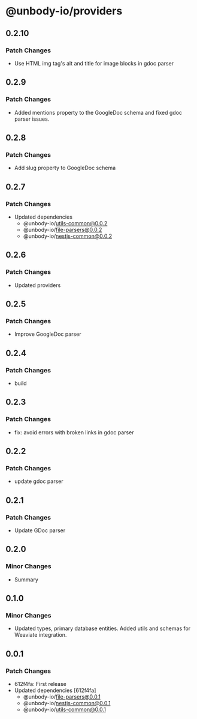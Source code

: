 # @unbody-io/providers

## 0.2.10

### Patch Changes

- Use HTML img tag's alt and title for image blocks in gdoc parser

## 0.2.9

### Patch Changes

- Added mentions property to the GoogleDoc schema and fixed gdoc parser issues.

## 0.2.8

### Patch Changes

- Add slug property to GoogleDoc schema

## 0.2.7

### Patch Changes

- Updated dependencies
  - @unbody-io/utils-common@0.0.2
  - @unbody-io/file-parsers@0.0.2
  - @unbody-io/nestjs-common@0.0.2

## 0.2.6

### Patch Changes

- Updated providers

## 0.2.5

### Patch Changes

- Improve GoogleDoc parser

## 0.2.4

### Patch Changes

- build

## 0.2.3

### Patch Changes

- fix: avoid errors with broken links in gdoc parser

## 0.2.2

### Patch Changes

- update gdoc parser

## 0.2.1

### Patch Changes

- Update GDoc parser

## 0.2.0

### Minor Changes

- Summary

## 0.1.0

### Minor Changes

- Updated types, primary database entities. Added utils and schemas for Weaviate integration.

## 0.0.1

### Patch Changes

- 612f4fa: First release
- Updated dependencies [612f4fa]
  - @unbody-io/file-parsers@0.0.1
  - @unbody-io/nestjs-common@0.0.1
  - @unbody-io/utils-common@0.0.1
